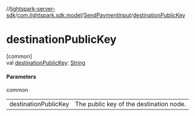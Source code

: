 //[lightspark-server-sdk](../../../index.md)/[com.lightspark.sdk.model](../index.md)/[SendPaymentInput](index.md)/[destinationPublicKey](destination-public-key.md)

# destinationPublicKey

[common]\
val [destinationPublicKey](destination-public-key.md): [String](https://kotlinlang.org/api/latest/jvm/stdlib/kotlin/-string/index.html)

#### Parameters

common

| | |
|---|---|
| destinationPublicKey | The public key of the destination node. |
